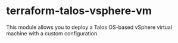 # terraform-talos-vsphere-vm
This module allows you to deploy a Talos OS-based vSphere virtual machine with a custom configuration.
